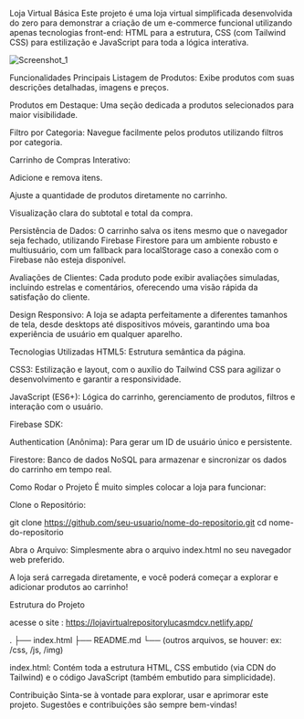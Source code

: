 Loja Virtual Básica
Este projeto é uma loja virtual simplificada desenvolvida do zero para demonstrar a criação de um e-commerce funcional utilizando apenas tecnologias front-end: HTML para a estrutura, CSS (com Tailwind CSS) para estilização e JavaScript para toda a lógica interativa.



 ![Screenshot_1](https://github.com/user-attachments/assets/e6dac1de-3852-40ea-8d1a-39622b936a8a)




Funcionalidades Principais
Listagem de Produtos: Exibe produtos com suas descrições detalhadas, imagens e preços.

Produtos em Destaque: Uma seção dedicada a produtos selecionados para maior visibilidade.

Filtro por Categoria: Navegue facilmente pelos produtos utilizando filtros por categoria.

Carrinho de Compras Interativo:

Adicione e remova itens.

Ajuste a quantidade de produtos diretamente no carrinho.

Visualização clara do subtotal e total da compra.

Persistência de Dados: O carrinho salva os itens mesmo que o navegador seja fechado, utilizando Firebase Firestore para um ambiente robusto e multiusuário, com um fallback para localStorage caso a conexão com o Firebase não esteja disponível.

Avaliações de Clientes: Cada produto pode exibir avaliações simuladas, incluindo estrelas e comentários, oferecendo uma visão rápida da satisfação do cliente.

Design Responsivo: A loja se adapta perfeitamente a diferentes tamanhos de tela, desde desktops até dispositivos móveis, garantindo uma boa experiência de usuário em qualquer aparelho.

Tecnologias Utilizadas
HTML5: Estrutura semântica da página.

CSS3: Estilização e layout, com o auxílio do Tailwind CSS para agilizar o desenvolvimento e garantir a responsividade.

JavaScript (ES6+): Lógica do carrinho, gerenciamento de produtos, filtros e interação com o usuário.

Firebase SDK:

Authentication (Anônima): Para gerar um ID de usuário único e persistente.

Firestore: Banco de dados NoSQL para armazenar e sincronizar os dados do carrinho em tempo real.

Como Rodar o Projeto
É muito simples colocar a loja para funcionar:

Clone o Repositório:

git clone https://github.com/seu-usuario/nome-do-repositorio.git
cd nome-do-repositorio

Abra o Arquivo: Simplesmente abra o arquivo index.html no seu navegador web preferido.

A loja será carregada diretamente, e você poderá começar a explorar e adicionar produtos ao carrinho!

Estrutura do Projeto


acesse o site : 
https://lojavirtualrepositorylucasmdcv.netlify.app/

.
├── index.html
├── README.md
└── (outros arquivos, se houver: ex: /css, /js, /img)

index.html: Contém toda a estrutura HTML, CSS embutido (via CDN do Tailwind) e o código JavaScript (também embutido para simplicidade).

Contribuição
Sinta-se à vontade para explorar, usar e aprimorar este projeto. Sugestões e contribuições são sempre bem-vindas!


